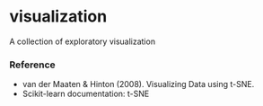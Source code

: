 # visualization
A collection of exploratory visualization

### Reference
* van der Maaten & Hinton (2008). Visualizing Data using t-SNE.
* Scikit-learn documentation: t-SNE
